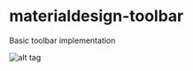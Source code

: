 # materialdesign-toolbar
Basic toolbar implementation


![alt tag](https://user-images.githubusercontent.com/11957858/36636267-a064d158-19c3-11e8-8291-570571ba78ce.png)


